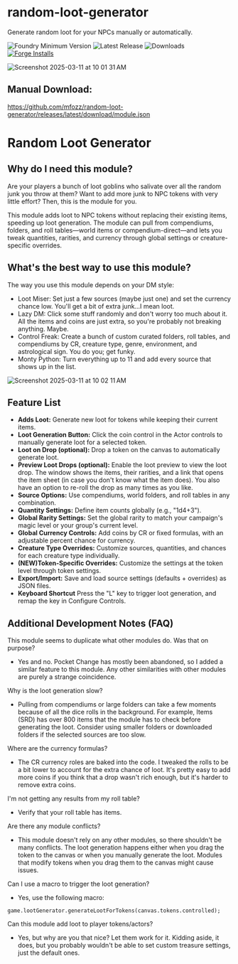 # random-loot-generator
Generate random loot for your NPCs manually or automatically.  
   
![Foundry Minimum Version](https://img.shields.io/badge/dynamic/json?url=https://raw.githubusercontent.com/mfozz/random-loot-generator/main/module.json&label=Foundry%20Version&query=$.compatibility.minimum&colorB=orange)
![Latest Release](https://img.shields.io/github/v/release/mfozz/random-loot-generator)
![Downloads](https://img.shields.io/github/downloads/mfozz/random-loot-generator/total)
[![Forge Installs](https://img.shields.io/badge/dynamic/json?label=Forge%20Installs&query=package.installs&suffix=%25&url=https%3A%2F%2Fforge-vtt.com%2Fapi%2Fbazaar%2Fpackage%2Frandom-loot-generator&colorB=4aa94a)](https://forge-vtt.com/bazaar#package=random-loot-generator)

![Screenshot 2025-03-11 at 10 01 31 AM](https://github.com/user-attachments/assets/af793a95-dcdc-4eb1-97b9-7f7d8f311692)



Manual Download:
-----------
https://github.com/mfozz/random-loot-generator/releases/latest/download/module.json


Random Loot Generator  
=======

**Why do I need this module?**  
-----------
Are your players a bunch of loot goblins who salivate over all the random junk you throw at them? Want to add more junk to NPC tokens with very little effort? Then, this is the module for you.  

This module adds loot to NPC tokens without replacing their existing items, speeding up loot generation. The module can pull from compendiums, folders, and roll tables—world items or compendium-direct—and lets you tweak quantities, rarities, and currency through global settings or creature-specific overrides.   

**What's the best way to use this module?**  
-----------
The way you use this module depends on your DM style:   
- Loot Miser: Set just a few sources (maybe just one) and set the currency chance low. You'll get a bit of extra junk…I mean loot.  
- Lazy DM: Click some stuff randomly and don't worry too much about it. All the items and coins are just extra, so you're probably not breaking anything. Maybe.  
- Control Freak: Create a bunch of custom curated folders, roll tables, and compendiums by CR, creature type, genre, environment, and astrological sign. You do you; get funky.  
- Monty Python: Turn everything up to 11 and add every source that shows up in the list.





![Screenshot 2025-03-11 at 10 02 11 AM](https://github.com/user-attachments/assets/88513125-a7ad-4780-a36b-c156417b8bdd)



**Feature List**  
-----------
- **Adds Loot:** Generate new loot for tokens while keeping their current items.  
- **Loot Generation Button:** Click the coin control in the Actor controls to manually generate loot for a selected token.  
- **Loot on Drop (optional):** Drop a token on the canvas to automatically generate loot.  
- **Preview Loot Drops (optional):** Enable the loot preview to view the loot drop. The window shows the items, their rarities, and a link that opens the item sheet (in case you don't know what the item does). You also have an option to re-roll the drop as many times as you like.  
- **Source Options:** Use compendiums, world folders, and roll tables in any combination.  
- **Quantity Settings:** Define item counts globally (e.g., "1d4+3").  
- **Global Rarity Settings:** Set the global rarity to match your campaign's magic level or your group's current level.   
- **Global Currency Controls:** Add coins by CR or fixed formulas, with an adjustable percent chance for currency.  
- **Creature Type Overrides:** Customize sources, quantities, and chances for each creature type individually.
- **(NEW)Token-Specific Overrides:** Customize the settings at the token level through token settings. 
- **Export/Import:** Save and load source settings (defaults + overrides) as JSON files.
- **Keyboard Shortcut** Press the "L" key to trigger loot generation, and remap the key in Configure Controls.



**Additional Development Notes (FAQ)**
-----------

This module seems to duplicate what other modules do. Was that on purpose?
- Yes and no. Pocket Change has mostly been abandoned, so I added a similar feature to this module. Any other similarities with other modules are purely a strange coincidence.

Why is the loot generation slow?
- Pulling from compendiums or large folders can take a few moments because of all the dice rolls in the background. For example, Items (SRD) has over 800 items that the module has to check before generating the loot. Consider using smaller folders or downloaded folders if the selected sources are too slow. 

Where are the currency formulas?
- The CR currency roles are baked into the code. I tweaked the rolls to be a bit lower to account for the extra chance of loot. It's pretty easy to add more coins if you think that a drop wasn't rich enough, but it's harder to remove extra coins. 

I'm not getting any results from my roll table?
- Verify that your roll table has items.

Are there any module conflicts?
- This module doesn't rely on any other modules, so there shouldn't be many conflicts. The loot generation happens either when you drag the token to the canvas or when you manually generate the loot. Modules that modify tokens when you drag them to the canvas might cause issues.

Can I use a macro to trigger the loot generation?
- Yes, use the following macro:
```
game.lootGenerator.generateLootForTokens(canvas.tokens.controlled);
```

Can this module add loot to player tokens/actors?
- Yes, but why are you that nice? Let them work for it. Kidding aside, it does, but you probably wouldn't be able to set custom treasure settings, just the default ones. 



